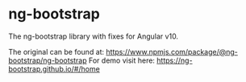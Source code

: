# ng-bootstrap
The ng-bootstrap library with fixes for Angular v10.


The original can be found at: https://www.npmjs.com/package/@ng-bootstrap/ng-bootstrap
For demo visit here: https://ng-bootstrap.github.io/#/home
